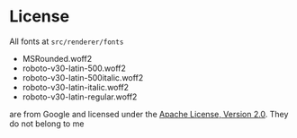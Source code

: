 # License

All fonts at `src/renderer/fonts`

- MSRounded.woff2
- roboto-v30-latin-500.woff2
- roboto-v30-latin-500italic.woff2
- roboto-v30-latin-italic.woff2
- roboto-v30-latin-regular.woff2

are from Google and licensed under the [Apache License, Version 2.0](https://www.apache.org/licenses/LICENSE-2.0). They do not belong to me